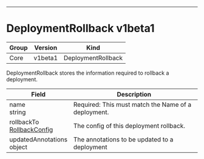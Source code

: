 

-----------
# DeploymentRollback v1beta1



Group        | Version     | Kind
------------ | ---------- | -----------
Core | v1beta1 | DeploymentRollback







DeploymentRollback stores the information required to rollback a deployment.



Field        | Description
------------ | -----------
name <br /> string | Required: This must match the Name of a deployment.
rollbackTo <br /> [RollbackConfig](#rollbackconfig-v1beta1) | The config of this deployment rollback.
updatedAnnotations <br /> object | The annotations to be updated to a deployment






